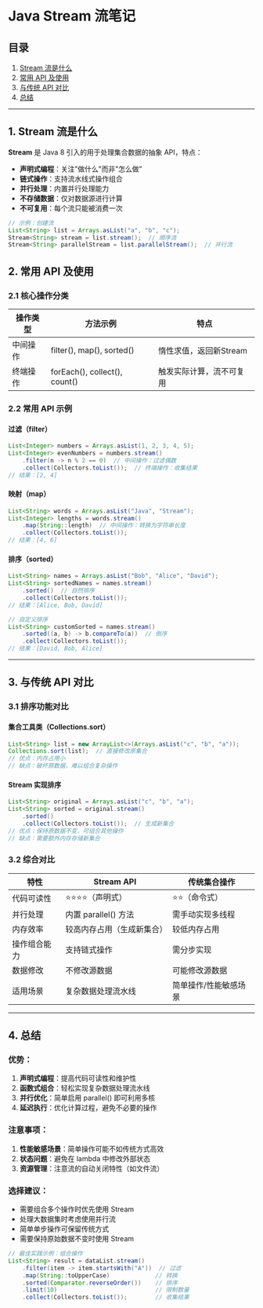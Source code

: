 # Java Stream 流笔记

## 目录

1. [Stream 流是什么](#1-stream-流是什么)
2. [常用 API 及使用](#2-常用-api-及使用)
3. [与传统 API 对比](#3-与传统-api-对比)
4. [总结](#4-总结)

---

## 1. Stream 流是什么

**Stream** 是 Java 8 引入的用于处理集合数据的抽象 API，特点：

- **声明式编程**：关注"做什么"而非"怎么做"
- **链式操作**：支持流水线式操作组合
- **并行处理**：内置并行处理能力
- **不存储数据**：仅对数据源进行计算
- **不可复用**：每个流只能被消费一次

```java
// 示例：创建流
List<String> list = Arrays.asList("a", "b", "c");
Stream<String> stream = list.stream();  // 顺序流
Stream<String> parallelStream = list.parallelStream();  // 并行流 
```

## 2. 常用 API 及使用

### 2.1 核心操作分类

| 操作类型 | 方法示例                      | 特点                     |
| -------- | ----------------------------- | ------------------------ |
| 中间操作 | filter(), map(), sorted()     | 惰性求值，返回新Stream   |
| 终端操作 | forEach(), collect(), count() | 触发实际计算，流不可复用 |

### 2.2 常用 API 示例

#### 过滤（filter）

```java
List<Integer> numbers = Arrays.asList(1, 2, 3, 4, 5);
List<Integer> evenNumbers = numbers.stream()
    .filter(n -> n % 2 == 0)  // 中间操作：过滤偶数
    .collect(Collectors.toList());  // 终端操作：收集结果
// 结果：[2, 4]    
```

#### 映射（map）

```java
List<String> words = Arrays.asList("Java", "Stream");
List<Integer> lengths = words.stream()
    .map(String::length)  // 中间操作：转换为字符串长度
    .collect(Collectors.toList());
// 结果：[4, 6]
```

#### 排序（sorted）

```java
List<String> names = Arrays.asList("Bob", "Alice", "David");
List<String> sortedNames = names.stream()
    .sorted()  // 自然排序
    .collect(Collectors.toList());
// 结果：[Alice, Bob, David]

// 自定义排序
List<String> customSorted = names.stream()
    .sorted((a, b) -> b.compareTo(a))  // 倒序
    .collect(Collectors.toList());
// 结果：[David, Bob, Alice]
```

------

## 3. 与传统 API 对比

### 3.1 排序功能对比

#### 集合工具类（Collections.sort）

```java
List<String> list = new ArrayList<>(Arrays.asList("c", "b", "a"));
Collections.sort(list);  // 直接修改原集合
// 优点：内存占用小
// 缺点：破坏原数据，难以组合复杂操作
```

#### Stream 实现排序

```java
List<String> original = Arrays.asList("c", "b", "a");
List<String> sorted = original.stream()
    .sorted()
    .collect(Collectors.toList());  // 生成新集合
// 优点：保持原数据不变，可组合其他操作
// 缺点：需要额外内存存储新集合  
```

### 3.2 综合对比

| 特性         | Stream API                 | 传统集合操作          |
| ------------ | -------------------------- | --------------------- |
| 代码可读性   | ⭐⭐⭐⭐（声明式）             | ⭐⭐（命令式）          |
| 并行处理     | 内置 parallel() 方法       | 需手动实现多线程      |
| 内存效率     | 较高内存占用（生成新集合） | 较低内存占用          |
| 操作组合能力 | 支持链式操作               | 需分步实现            |
| 数据修改     | 不修改源数据               | 可能修改源数据        |
| 适用场景     | 复杂数据处理流水线         | 简单操作/性能敏感场景 |

------

## 4. 总结

### 优势：

1. **声明式编程**：提高代码可读性和维护性
2. **函数式组合**：轻松实现复杂数据处理流水线
3. **并行优化**：简单启用 parallel() 即可利用多核
4. **延迟执行**：优化计算过程，避免不必要的操作

### 注意事项：

1. **性能敏感场景**：简单操作可能不如传统方式高效
2. **状态问题**：避免在 lambda 中修改外部状态
3. **资源管理**：注意流的自动关闭特性（如文件流）

### 选择建议：

- 需要组合多个操作时优先使用 Stream
- 处理大数据集时考虑使用并行流
- 简单单步操作可保留传统方式
- 需要保持原始数据不变时使用 Stream

```java
// 最佳实践示例：组合操作
List<String> result = dataList.stream()
    .filter(item -> item.startsWith("A"))  // 过滤
    .map(String::toUpperCase)             // 转换
    .sorted(Comparator.reverseOrder())    // 排序
    .limit(10)                            // 限制数量
    .collect(Collectors.toList());        // 收集结果
```